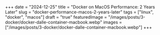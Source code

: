 +++
date = "2024-12-25"
title = "Docker on MacOS Performance: 2 Years Later"
slug = "docker-performance-macos-2-years-later"
tags = ["linux", "docker", "macos"]
draft = "true"
featuredImage = "/images/posts/3-docker/docker-dalle-container-macbook.webp"
images = ["/images/posts/3-docker/docker-dalle-container-macbook.webp"]
+++
